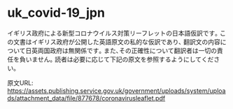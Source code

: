 # uk_covid-19_jpn
イギリス政府による新型コロナウイルス対策リーフレットの日本語仮訳です｡
この文書はイギリス政府が公開した英語原文の私的な仮訳であり､
翻訳文の内容について日英両国政府は無関係です｡
また､その正確性について翻訳者は一切の責任を負いません｡
読者は必要に応じて下記の原文を参照するようにしてください｡

原文URL:
https://assets.publishing.service.gov.uk/government/uploads/system/uploads/attachment_data/file/877678/coronavirusleaflet.pdf
